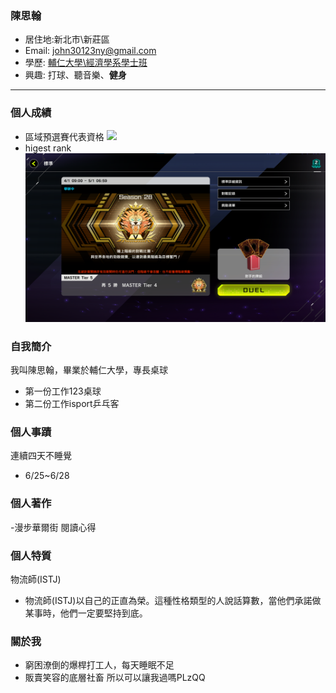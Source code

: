 ### 陳思翰

- 居住地:新北市\新莊區
- Email: john30123ny@gmail.com
- 學歷: [ 輔仁大學\經濟學系學士班 ](https://www.economics.fju.edu.tw/)
- 興趣: 打球、聽音樂、**健身**
<hr>

### 個人成績
- 區域預選賽代表資格
![](https://i.imgur.com/eJHGFRS.png)
- higest rank
![](pic.png)
### 自我簡介
我叫陳思翰，畢業於輔仁大學，專長桌球
- 第一份工作123桌球
- 第二份工作isport乒乓客
### 個人事蹟
連續四天不睡覺
- 6/25~6/28
### 個人著作
-漫步華爾街 閱讀心得
### 個人特質
物流師(ISTJ)
- 物流師(ISTJ)以自己的正直為榮。這種性格類型的人說話算數，當他們承諾做某事時，他們一定要堅持到底。
### 關於我
- 窮困潦倒的爆桿打工人，每天睡眠不足
- 販賣笑容的底層社畜
所以可以讓我過嗎PLzQQ
